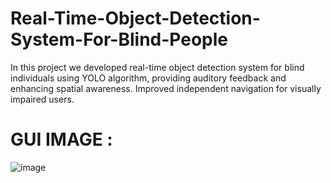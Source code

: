 # Real-Time-Object-Detection-System-For-Blind-People
In this project we developed real-time object detection system for blind individuals using YOLO algorithm, providing auditory feedback and enhancing spatial awareness. Improved independent navigation for visually impaired users.

# GUI IMAGE :

![image](https://github.com/Anirudha2001/Real-Time-Object-Detection-System-For-Blind-People/assets/114563977/eff6d4de-25e1-414f-aeb8-d0a3b42b8495)


